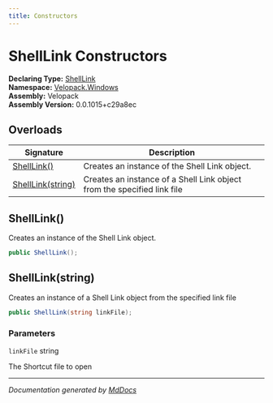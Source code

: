 ```yaml
---
title: Constructors
---
```

<!--  
  <auto-generated>   
    The contents of this file were generated by a tool.  
    Changes to this file may be list if the file is regenerated  
  </auto-generated>   
-->

# ShellLink Constructors

**Declaring Type:** [ShellLink](../index.md)  
**Namespace:** [Velopack.Windows](../../index.md)  
**Assembly:** Velopack  
**Assembly Version:** 0.0.1015+c29a8ec

## Overloads

| Signature                             | Description                                                             |
| ------------------------------------- | ----------------------------------------------------------------------- |
| [ShellLink()](#shelllink)             | Creates an instance of the Shell Link object.                           |
| [ShellLink(string)](#shelllinkstring) | Creates an instance of a Shell Link object from the specified link file |

## ShellLink()

Creates an instance of the Shell Link object.

```csharp
public ShellLink();
```

## ShellLink(string)

Creates an instance of a Shell Link object from the specified link file

```csharp
public ShellLink(string linkFile);
```

### Parameters

`linkFile`  string

The Shortcut file to open

___

*Documentation generated by [MdDocs](https://github.com/ap0llo/mddocs)*
